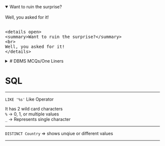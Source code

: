 <!-- <details>
<summary>How do I dropdown?</summary>
<br>
This is how you dropdown.
<br><br>
<pre>
&lt;details&gt;
&lt;summary&gt;How do I dropdown?&lt;&#47;summary&gt;
&lt;br&gt;
This is how you dropdown.
&lt;&#47;details&gt;
</pre>
</details> -->

<details open>
<summary>Want to ruin the surprise?</summary>
<br>
Well, you asked for it!
<br><br>
<pre>
&lt;details open&gt;
&lt;summary&gt;Want to ruin the surprise?&lt;&#47;summary&gt;
&lt;br&gt;
Well, you asked for it!
&lt;&#47;details&gt;
</pre>
</details>

<details>
<summary> # DBMS MCQs/One Liners </summary>

- The full form of DDL is ```Data definition language```.

- The property ```durability``` protects data from system failure.

- The ```3NF``` is based on the transitive dependency.

- The ```physical``` level of abstraction that describes how the data are actually stored.

- The ```Data definition language``` is used for performing tasks like creating the structure of the relations, deleting relations.

- The rows of a relation is known as ```tuple```.

- Both ```alter and create``` are DDL Command

- In case of shutdown, before committing, ```Rollback``` is done.

- The full form of TCL is ```Transaction control language```.

- The ```Drop``` command is used for removing (or deleting) a relation form the database.

- DBMS is ```collection of interrelated data```.

- The ```rectangle``` in ER diagram represents ```entity sets```.

- Relation is ```subset of a cartesian product of list of domains```.

- ```Super Key``` helps us to uniquely identify a tuple in a relation.

- The ```candidate key``` is known as the ```minimal super key```.

- ```Union, select, rename``` are all relational algebra operations.

- ```AS clause``` is used for Rename

- There are three levels of architecture in database - ```physical level, view level and user level```.

- Tree is used for representing ```Hierarchical model records```.

- ```Ellipse``` is used to represent ER diagram.

- Record is referred to as ```tuple```.

- The ```4NF``` normal form deals with multivalued dependency.

- ```DELETE``` is not a SQL command.

- ```Referential integrity``` is known as foreign key constraint.

- The ```DROP command``` is used to remove a stored function from the database.

- ```Modify operation``` is used after Look-up.

- The ```UPDATE``` command is used to change data in table.

- The ```4NF``` contains information about single entity. For each non-trivial multivalued dependencies X->Y, X is a superkey.

-  ```Join``` can be used to join two tables with same attributes.

- The full form of NTFS is ```New Technology FIle System```.

- The number of tuples of a relation is known as ```cardinality```.

- The ```relational calculus``` is a type of ```non-procedural language```. It simply describes what data needs to be retrieved.

- The conceptual view is referred to as the total view of a database.

- The ```conceptual view``` is referred to as the total view of a database.

- The ```foreign key``` is used to represent relation between two tables.

- ```COUNT``` is used to find the number of values in a column.

- The ```ALTER``` command is used to modify a column in a table.

- The attributes are a property of entities.

- Primary key should always be ```NOT NULL```.

- To select some particular columns, ```projection``` is used.

- ```View``` is a concept, hence it does not exist physically.

- ```NATURAL JOIN``` can also be termed as combination of Projection and cartesian product.

- The ```BETWEEN``` operator is used to compare a value to a list of literals values that have been specified

- The maximum number of children of B-tree of order m is ```m```.

- Table joined with self is known as ```Self Join```.

- The ```COUNT``` is used to return the ```total values``` in SQL.


</details>






# SQL
---
``` LIKE '%s' ```
Like Operator

It has 2 wild card characters
<br/>
```%``` -> 0, 1, or multiple values
<br/>
```_``` -> Represents single character

---

```DISTINCT Country``` => shows unqiue or different values

---